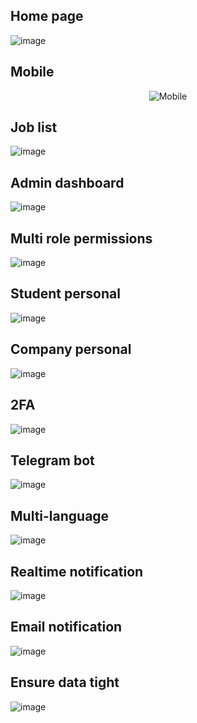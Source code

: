 ## Home page
![image](https://github.com/voduchuy2001/job-box/assets/108045338/88e094f5-8fd4-4b6e-b16b-4b3911de527d)

## Mobile
<p align="center">
  <img src="https://github.com/voduchuy2001/job-box/assets/108045338/1ec8993d-ab34-400c-b53f-06829a0c9ca0" alt="Mobile"/>
</p>

## Job list
![image](https://github.com/voduchuy2001/job-box/assets/108045338/9d36ab93-a82a-4738-bacb-361f6d7e5a10)

## Admin dashboard
![image](https://github.com/voduchuy2001/job-box/assets/108045338/4acafdce-e966-409f-b6e8-ec35ebc6ad6b)

## Multi role permissions
![image](https://github.com/voduchuy2001/job-box/assets/108045338/aae156bc-9d3c-4eae-b181-8a77b9b1aefe)

## Student personal
![image](https://github.com/voduchuy2001/job-box/assets/108045338/3e4dfbb3-a023-497a-9876-fd4e280054d6)

## Company personal
![image](https://github.com/voduchuy2001/job-box/assets/108045338/8fb906a4-90fe-4b1b-804b-f5ae60b5e29d)

## 2FA
![image](https://github.com/voduchuy2001/job-box/assets/108045338/2edef285-d70d-4d51-b7bf-efa9c17d57a5)

## Telegram bot
![image](https://github.com/voduchuy2001/job-box/assets/108045338/ba967654-ac8b-44c9-84fc-a6bc3f3f8226)

## Multi-language
![image](https://github.com/voduchuy2001/job-box/assets/108045338/8f2a017b-49fb-4064-ac44-724c09bfadd2)

## Realtime notification
![image](https://github.com/voduchuy2001/job-box/assets/108045338/eb470e7d-3aea-4f93-9896-12d74998f0df)

## Email notification
![image](https://github.com/voduchuy2001/job-box/assets/108045338/9fed4584-764e-4efe-ab2d-6de4521bb980)

## Ensure data tight
![image](https://github.com/voduchuy2001/job-box/assets/108045338/b19fff03-8c65-428c-b674-7e2b0f291d61)

